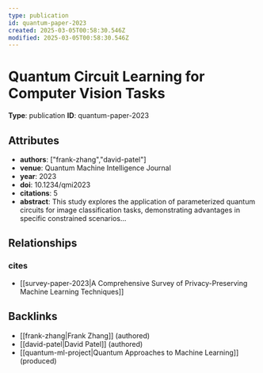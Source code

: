 ```yaml
---
type: publication
id: quantum-paper-2023
created: 2025-03-05T00:58:30.546Z
modified: 2025-03-05T00:58:30.546Z
---
```


# Quantum Circuit Learning for Computer Vision Tasks

**Type**: publication
**ID**: quantum-paper-2023

## Attributes

- **authors**: ["frank-zhang","david-patel"]
- **venue**: Quantum Machine Intelligence Journal
- **year**: 2023
- **doi**: 10.1234/qmi2023
- **citations**: 5
- **abstract**: This study explores the application of parameterized quantum circuits for image classification tasks, demonstrating advantages in specific constrained scenarios...

## Relationships

### cites

- [[survey-paper-2023|A Comprehensive Survey of Privacy-Preserving Machine Learning Techniques]]

## Backlinks

- [[frank-zhang|Frank Zhang]] (authored)
- [[david-patel|David Patel]] (authored)
- [[quantum-ml-project|Quantum Approaches to Machine Learning]] (produced)

